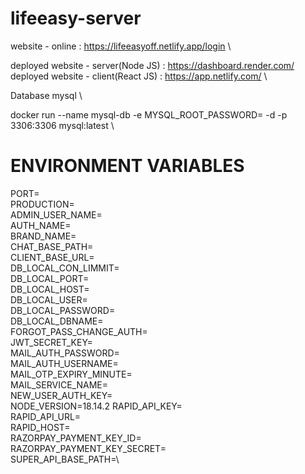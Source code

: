 # lifeeasy-server

website - online : https://lifeeasyoff.netlify.app/login \

deployed website - server(Node JS)  : https://dashboard.render.com/ \
deployed website - client(React JS) : https://app.netlify.com/ \

Database mysql \

 docker run --name mysql-db -e MYSQL_ROOT_PASSWORD=<root-user-password> -d -p 3306:3306 mysql:latest \\


# ENVIRONMENT VARIABLES

PORT=\
PRODUCTION=\
ADMIN_USER_NAME=\
AUTH_NAME=\
BRAND_NAME=\
CHAT_BASE_PATH=\
CLIENT_BASE_URL=\
DB_LOCAL_CON_LIMMIT=\
DB_LOCAL_PORT=\
DB_LOCAL_HOST=\
DB_LOCAL_USER=\
DB_LOCAL_PASSWORD=\
DB_LOCAL_DBNAME=\
FORGOT_PASS_CHANGE_AUTH=\
JWT_SECRET_KEY=\
MAIL_AUTH_PASSWORD=\
MAIL_AUTH_USERNAME=\
MAIL_OTP_EXPIRY_MINUTE=\
MAIL_SERVICE_NAME=\
NEW_USER_AUTH_KEY=\
NODE_VERSION=18.14.2
RAPID_API_KEY=\
RAPID_API_URL=\
RAPID_HOST=\
RAZORPAY_PAYMENT_KEY_ID=\
RAZORPAY_PAYMENT_KEY_SECRET=\
SUPER_API_BASE_PATH=\
